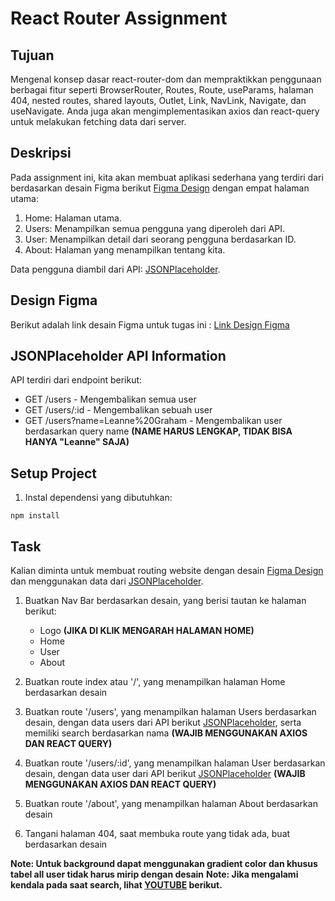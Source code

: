 # React Router Assignment

## Tujuan

Mengenal konsep dasar react-router-dom dan mempraktikkan penggunaan berbagai fitur seperti BrowserRouter, Routes, Route, useParams, halaman 404, nested routes, shared layouts, Outlet, Link, NavLink, Navigate, dan useNavigate. Anda juga akan mengimplementasikan axios dan react-query untuk melakukan fetching data dari server.

## Deskripsi

Pada assignment ini, kita akan membuat aplikasi sederhana yang terdiri dari berdasarkan desain Figma berikut [Figma Design](https://www.figma.com/design/pIxEWxvMT6czvHU7vHOZD4/Class-24?m=auto&t=ByVCTA1w83NcVFmC-1) dengan empat halaman utama:

1. Home: Halaman utama.
2. Users: Menampilkan semua pengguna yang diperoleh dari API.
3. User: Menampilkan detail dari seorang pengguna berdasarkan ID.
4. About: Halaman yang menampilkan tentang kita.

Data pengguna diambil dari API: [JSONPlaceholder](https://jsonplaceholder.typicode.com/users).

## Design Figma

Berikut adalah link desain Figma untuk tugas ini : [Link Design Figma](https://www.figma.com/design/pIxEWxvMT6czvHU7vHOZD4/Class-24?m=auto&t=ByVCTA1w83NcVFmC-1)

## JSONPlaceholder API Information

API terdiri dari endpoint berikut:

- GET /users - Mengembalikan semua user
- GET /users/:id - Mengembalikan sebuah user
- GET /users?name=Leanne%20Graham - Mengembalikan user berdasarkan query name **(NAME HARUS LENGKAP, TIDAK BISA HANYA "Leanne" SAJA)**

## Setup Project

1. Instal dependensi yang dibutuhkan:

```
npm install
```

## Task

Kalian diminta untuk membuat routing website dengan desain [Figma Design](https://www.figma.com/design/pIxEWxvMT6czvHU7vHOZD4/Class-24?m=auto&t=ByVCTA1w83NcVFmC-1) dan menggunakan data dari [JSONPlaceholder](https://jsonplaceholder.typicode.com/users).

1. Buatkan Nav Bar berdasarkan desain, yang berisi tautan ke halaman berikut:

   - Logo **(JIKA DI KLIK MENGARAH HALAMAN HOME)**
   - Home
   - User
   - About

2. Buatkan route index atau '/', yang menampilkan halaman Home berdasarkan desain
3. Buatkan route '/users', yang menampilkan halaman Users berdasarkan desain, dengan data users dari API berikut [JSONPlaceholder](https://jsonplaceholder.typicode.com/users), serta memiliki search berdasarkan nama **(WAJIB MENGGUNAKAN AXIOS DAN REACT QUERY)**
4. Buatkan route '/users/:id', yang menampilkan halaman User berdasarkan desain, dengan data user dari API berikut [JSONPlaceholder](https://jsonplaceholder.typicode.com/users) **(WAJIB MENGGUNAKAN AXIOS DAN REACT QUERY)**
5. Buatkan route '/about', yang menampilkan halaman About berdasarkan desain
6. Tangani halaman 404, saat membuka route yang tidak ada, buat berdasarkan desain

**Note: Untuk background dapat menggunakan gradient color dan khusus tabel all user tidak harus mirip dengan desain**
**Note: Jika mengalami kendala pada saat search, lihat [YOUTUBE](https://www.youtube.com/watch?v=oZZEI23Ri6E&t=45s) berikut.**
